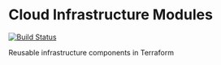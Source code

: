 # Cloud Infrastructure Modules

[![Build Status](https://travis-ci.org/datawire/cloud-infrastructure-modules.svg?branch=master)](https://travis-ci.org/datawire/cloud-infrastructure-modules)

Reusable infrastructure components in Terraform
